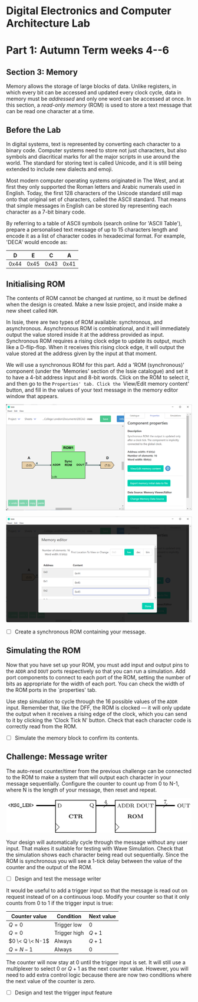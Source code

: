 # Digital Electronics and Computer Architecture Lab
# Part 1: Autumn Term weeks 4--6
## Section 3: Memory

Memory allows the storage of large blocks of data.
Unlike registers, in which every bit can be accessed and updated every clock cycle, data in memory must be *addressed* and only one word can be accessed at once.
In this section, a *read-only memory* (ROM) is used to store a text message that can be read one character at a time.

## Before the Lab

In digital systems, text is represented by converting each character to a binary code.
Computer systems need to store not just characters, but also symbols and diacritical marks for all the major scripts in use around the world.
The standard for storing text is called Unicode, and it is still being extended to include new dialects and emoji.
			
Most modern computer operating systems originated in The West, and at first they only supported the Roman letters and Arabic numerals used in English.
Today, the first 128 characters of the Unicode standard still map onto that original set of characters, called the ASCII standard.
That means that simple messages in English can be stored by representing each character as a 7-bit binary code.
			
By referring to a table of ASCII symbols (search online for 'ASCII Table'), prepare a personalised text message of up to 15 characters length and encode it as a list of character codes in hexadecimal format.
For example, 'DECA' would encode as:

| D    | E    | C    | A    |
| ---- | ---- | ---- | ---- |
| 0x44 | 0x45 | 0x43 | 0x41 |

## Initialising ROM

The contents of ROM cannot be changed at runtime, so it must be defined when the design is created.
Make a new Issie project, and inside make a new sheet called `ROM`.
		
In Issie, there are two types of ROM available: synchronous, and asynchronous.
Asynchronous ROM is combinational, and it will immediately output the value stored inside it at the address provided as input.
Synchronous ROM requires a rising clock edge to update its output, much like a D-flip-flop.
When it receives this rising clock edge, it will output the value stored at the address given by the input at that moment.
		
We will use a synchronous ROM for this part.
Add a 'ROM (synchronous)' component (under the 'Memories' section of the Issie catalogue) and set it to have a 4-bit address input and 8-bit words.
Click on the ROM to select it, and then go to the `Properties' tab.
Click the `View/Edit memory content' button, and fill in the values of your text message in the memory editor window that appears.
		
![A ROM placed in a sheet](graphics/IssieROM.png)

![Configuring the contents of the ROM](graphics/IssieROMcontents.png)
		
- [ ] Create a synchronous ROM containing your message.
	
## Simulating the ROM
		
Now that you have set up your ROM, you must add input and output pins to the `ADDR` and `DOUT` ports respectively so that you can run a simulation.
Add port components to connect to each port of the ROM, setting the number of bits as appropriate for the width of each port.
You can check the width of the ROM ports in the `properties' tab.
        
Use step simulation to cycle through the 16 possible values of the `ADDR` input.
Remember that, like the DFF, the ROM is clocked — it will only update the output when it receives a rising edge of the clock, which you can send to it by clicking the 'Clock Tick N' button.
Check that each character code is correctly read from the ROM.

- [ ] Simulate the memory block to confirm its contents.
	
## Challenge: Message writer

The auto-reset counter/timer from the previous challenge can be connected to the ROM to make a system that will output each character in your message sequentially.
Configure the counter to count up from 0 to N-1, where N is the length of your message, then reset and repeat.

![Block diagram of message writer](graphics/msgwr.png)

Your design will automatically cycle through the message without any user input.
That makes it suitable for testing with Wave Simulation.
Check that the simulation shows each character being read out sequentially.
Since the ROM is synchronous you will see a 1-tick delay between the value of the counter and the output of the ROM.

- [ ] Design and test the message writer
			
It would be useful to add a trigger input so that the message is read out on request instead of on a continuous loop.
Modify your counter so that it only counts from 0 to 1 if the trigger input is true:

| Counter value | Condition | Next value | 
| ------------- | ---------- | --------- |
| $Q=0$       | Trigger low | 0         |
| $Q=0$       | Trigger high | $Q+1$          |
| $0 \< Q \< N-1$ | Always    | $Q+1$     |
| $Q=N-1$       | Always    | 0          |

The counter will now stay at 0 until the trigger input is set.
It will still use a multiplexer to select 0 or $Q+1$ as the next counter value.
However, you will need to add extra control logic because there are now two conditions where the next value of the counter is zero.

- [ ]  Design and test the trigger input feature
		
